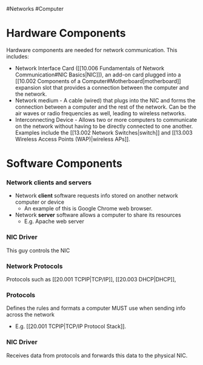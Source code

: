 #Networks #Computer 
# Hardware Components
Hardware components are needed for network communication.
This includes:
- Network Interface Card ([[10.006 Fundamentals of Network Communication#NIC Basics|NIC]]), an add-on card plugged into a [[10.002 Components of a Computer#Motherboard|motherboard]] expansion slot that provides a connection between the computer and the network.
- Network medium - A cable (wired) that plugs into the NIC and forms the connection between a computer and the rest of the network. Can be the air waves or radio frequencies as well, leading to wireless networks.
- Interconnecting Device - Allows two or more computers to communicate on the network without having to be directly connected to one another. Examples include the [[13.002 Network Switches|switch]] and [[13.003 Wireless Access Points (WAP)|wireless APs]].

# Software Components
### Network clients and servers
- Network **client** software requests info stored on another network computer or device
	- An example of this is Google Chrome web browser.
- Network **server** software allows a computer to share its resources
	- E.g. Apache web server
### NIC Driver
This guy controls the NIC 
### Network Protocols
Protocols such as [[20.001 TCPIP|TCP/IP]], [[20.003 DHCP|DHCP]], 

### Protocols
Defines the rules and formats a computer MUST use when sending info across the network
- E.g. [[20.001 TCPIP|TCP/IP Protocol Stack]].

### NIC Driver
Receives data from protocols and forwards this data to the physical NIC.